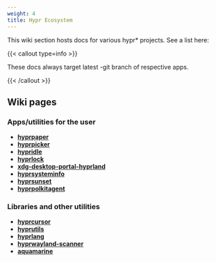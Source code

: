 ```yaml
---
weight: 4
title: Hypr Ecosystem
---
```


This wiki section hosts docs for various hypr* projects. See a list here:

{{< callout type=info >}}

These docs always target latest -git branch of respective apps.

{{< /callout >}}

## Wiki pages

### Apps/utilities for the user
 - **[hyprpaper](./hyprpaper)**
 - **[hyprpicker](./hyprpicker)**
 - **[hypridle](./hypridle)**
 - **[hyprlock](./hyprlock)**
 - **[xdg-desktop-portal-hyprland](./xdg-desktop-portal-hyprland)**
 - **[hyprsysteminfo](./hyprsysteminfo)**
 - **[hyprsunset](./hyprsunset)**
 - **[hyprpolkitagent](./hyprpolkitagent)**

### Libraries and other utilities
 - **[hyprcursor](./hyprcursor)**
 - **[hyprutils](./hyprutils)**
 - **[hyprlang](./hyprlang)**
 - **[hyprwayland-scanner](./hyprwayland-scanner)**
 - **[aquamarine](./aquamarine)**
 
